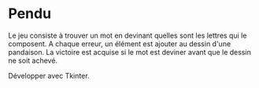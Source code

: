 # Pendu

Le jeu consiste à trouver un mot en devinant quelles sont les lettres qui le composent. A chaque erreur, un élément est ajouter au dessin d'une pandaison. La victoire est acquise si le mot est deviner avant que le dessin ne soit achevé.

Développer avec Tkinter.
